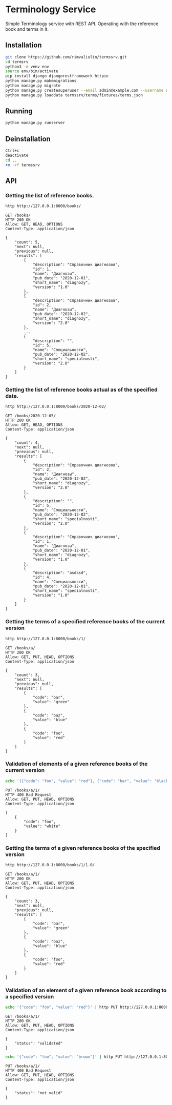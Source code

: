 # Terminology Service

Simple Terminology service with REST API. Operating with the reference book and terms in it.

## Installation

```bash
git clone https://github.com/rimvaliulin/termssrv.git
cd termsrv
python3 -m venv env
source env/bin/activate
pip install django djangorestframework httpie
python manage.py makemigrations
python manage.py migrate
python manage.py createsuperuser --email admin@example.com --username admin
python manage.py loaddata termssrv/terms/fixtures/terms.json
```

## Running

```bash
python manage.py runserver
```

## Deinstallation

```bash
Ctrl+c
deactivate
cd ..
rm -rf termssrv
```

## API

### Getting the list of reference books.

```bash
http http://127.0.0.1:8000/books/
```

```
GET /books/
HTTP 200 OK
Allow: GET, HEAD, OPTIONS
Content-Type: application/json

{
    "count": 5,
    "next": null,
    "previous": null,
    "results": [
        {
            "description": "Справочник диагнозов",
            "id": 1,
            "name": "Диагнозы",
            "pub_date": "2020-12-01",
            "short_name": "diagnozy",
            "version": "1.0"
        },
        {
            "description": "Справочник диагнозов",
            "id": 2,
            "name": "Диагнозы",
            "pub_date": "2020-12-02",
            "short_name": "diagnozy",
            "version": "2.0"
        },
        ...
        {
            "description": "",
            "id": 5,
            "name": "Специальности",
            "pub_date": "2020-12-02",
            "short_name": "specialnosti",
            "version": "2.0"
        }
    ]
}

```

### Getting the list of reference books actual as of the specified date.

```bash
http http://127.0.0.1:8000/books/2020-12-02/
```

```
GET /books/2020-12-05/
HTTP 200 OK
Allow: GET, HEAD, OPTIONS
Content-Type: application/json

{
    "count": 4,
    "next": null,
    "previous": null,
    "results": [
        {
            "description": "Справочник диагнозов",
            "id": 2,
            "name": "Диагнозы",
            "pub_date": "2020-12-02",
            "short_name": "diagnozy",
            "version": "2.0"
        },
        {
            "description": "",
            "id": 5,
            "name": "Специальности",
            "pub_date": "2020-12-02",
            "short_name": "specialnosti",
            "version": "2.0"
        },
        {
            "description": "Справочник диагнозов",
            "id": 1,
            "name": "Диагнозы",
            "pub_date": "2020-12-01",
            "short_name": "diagnozy",
            "version": "1.0"
        },
        {
            "description": "asdasd",
            "id": 4,
            "name": "Специальности",
            "pub_date": "2020-12-01",
            "short_name": "specialnosti",
            "version": "1.0"
        }
    ]
}

```

### Getting the terms of a specified reference books of the current version

```bash
http http://127.0.0.1:8000/books/1/
```

```
GET /books/a/
HTTP 200 OK
Allow: GET, PUT, HEAD, OPTIONS
Content-Type: application/json

{
    "count": 3,
    "next": null,
    "previous": null,
    "results": [
        {
            "code": "bar",
            "value": "green"
        },
        {
            "code": "baz",
            "value": "blue"
        },
        {
            "code": "foo",
            "value": "red"
        }
    ]
}

```

### Validation of elements of a given reference books of the current version

```bash
echo '[{"code": "foo", "value": "red"}, {"code": "bar", "value": "black"}]' | http PUT http://127.0.0.1:8000/books/1/
```

````
PUT /books/a/1/
HTTP 400 Bad Request
Allow: GET, PUT, HEAD, OPTIONS
Content-Type: application/json

[
    {
        "code": "foo",
        "value": "white"
    }
]

````


### Getting the terms of a given reference books of the specified version

```bash
http http://127.0.0.1:8000/books/1/1.0/
```

```
GET /books/a/1/
HTTP 200 OK
Allow: GET, PUT, HEAD, OPTIONS
Content-Type: application/json

{
    "count": 3,
    "next": null,
    "previous": null,
    "results": [
        {
            "code": "bar",
            "value": "green"
        },
        {
            "code": "baz",
            "value": "blue"
        },
        {
            "code": "foo",
            "value": "red"
        }
    ]
}
```

### Validation of an element of a given reference book according to a specified version

```bash
echo '{"code": "foo", "value": "red"}' | http PUT http://127.0.0.1:8000/books/1/1.0/
```
```
GET /books/a/1/
HTTP 200 OK
Allow: GET, PUT, HEAD, OPTIONS
Content-Type: application/json

{
    "status": "validated"
}
```

```bash
echo '{"code": "foo", "value": "brown"}' | http PUT http://127.0.0.1:8000/books/1/1.0/
```

```
PUT /books/a/1/
HTTP 400 Bad Request
Allow: GET, PUT, HEAD, OPTIONS
Content-Type: application/json

{
    "status": "not valid"
}
```
